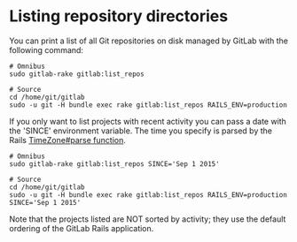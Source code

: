 # Listing repository directories

You can print a list of all Git repositories on disk managed by
GitLab with the following command:

```
# Omnibus
sudo gitlab-rake gitlab:list_repos

# Source
cd /home/git/gitlab
sudo -u git -H bundle exec rake gitlab:list_repos RAILS_ENV=production
```

If you only want to list projects with recent activity you can pass
a date with the 'SINCE' environment variable.  The time you specify
is parsed by the Rails [TimeZone#parse
function](https://api.rubyonrails.org/classes/ActiveSupport/TimeZone.html#method-i-parse).

```
# Omnibus
sudo gitlab-rake gitlab:list_repos SINCE='Sep 1 2015'

# Source
cd /home/git/gitlab
sudo -u git -H bundle exec rake gitlab:list_repos RAILS_ENV=production SINCE='Sep 1 2015'
```

Note that the projects listed are NOT sorted by activity; they use
the default ordering of the GitLab Rails application.
